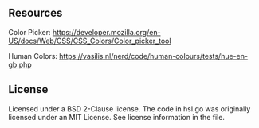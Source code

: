 ## Resources

Color Picker: https://developer.mozilla.org/en-US/docs/Web/CSS/CSS_Colors/Color_picker_tool

Human Colors: https://vasilis.nl/nerd/code/human-colours/tests/hue-en-gb.php

## License

Licensed under a BSD 2-Clause license. The code in hsl.go was originally licensed
under an MIT License. See license information in the file.